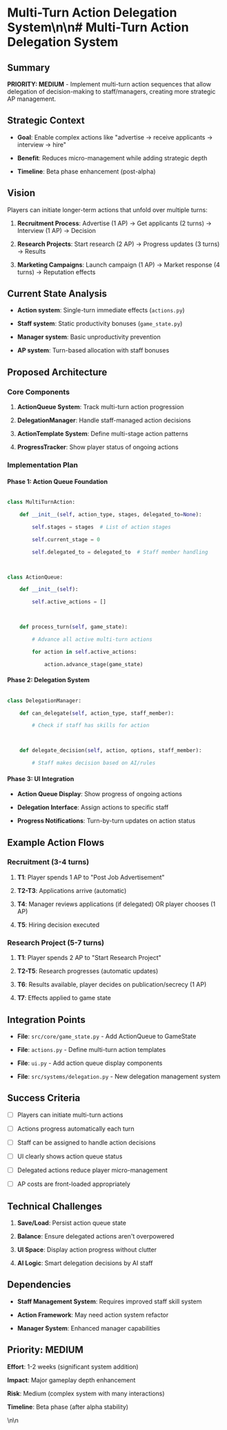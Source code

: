 # Multi-Turn Action Delegation System\n\n# Multi-Turn Action Delegation System

## Summary
**PRIORITY: MEDIUM** - Implement multi-turn action sequences that allow delegation of decision-making to staff/managers, creating more strategic AP management.

## Strategic Context
- **Goal**: Enable complex actions like "advertise → receive applicants → interview → hire"
- **Benefit**: Reduces micro-management while adding strategic depth
- **Timeline**: Beta phase enhancement (post-alpha)

## Vision
Players can initiate longer-term actions that unfold over multiple turns:
1. **Recruitment Process**: Advertise (1 AP) → Get applicants (2 turns) → Interview (1 AP) → Decision
2. **Research Projects**: Start research (2 AP) → Progress updates (3 turns) → Results  
3. **Marketing Campaigns**: Launch campaign (1 AP) → Market response (4 turns) → Reputation effects

## Current State Analysis
- **Action system**: Single-turn immediate effects (`actions.py`)
- **Staff system**: Static productivity bonuses (`game_state.py`)  
- **Manager system**: Basic unproductivity prevention
- **AP system**: Turn-based allocation with staff bonuses

## Proposed Architecture

### Core Components
1. **ActionQueue System**: Track multi-turn action progression
2. **DelegationManager**: Handle staff-managed action decisions  
3. **ActionTemplate System**: Define multi-stage action patterns
4. **ProgressTracker**: Show player status of ongoing actions

### Implementation Plan

#### Phase 1: Action Queue Foundation
```python
class MultiTurnAction:
    def __init__(self, action_type, stages, delegated_to=None):
        self.stages = stages  # List of action stages
        self.current_stage = 0
        self.delegated_to = delegated_to  # Staff member handling
        
class ActionQueue:
    def __init__(self):
        self.active_actions = []
    
    def process_turn(self, game_state):
        # Advance all active multi-turn actions
        for action in self.active_actions:
            action.advance_stage(game_state)
```

#### Phase 2: Delegation System
```python
class DelegationManager:
    def can_delegate(self, action_type, staff_member):
        # Check if staff has skills for action
        
    def delegate_decision(self, action, options, staff_member):
        # Staff makes decision based on AI/rules
```

#### Phase 3: UI Integration
- **Action Queue Display**: Show progress of ongoing actions
- **Delegation Interface**: Assign actions to specific staff
- **Progress Notifications**: Turn-by-turn updates on action status

## Example Action Flows

### Recruitment (3-4 turns)
1. **T1**: Player spends 1 AP to "Post Job Advertisement"
2. **T2-T3**: Applications arrive (automatic)  
3. **T4**: Manager reviews applications (if delegated) OR player chooses (1 AP)
4. **T5**: Hiring decision executed

### Research Project (5-7 turns)
1. **T1**: Player spends 2 AP to "Start Research Project"
2. **T2-T5**: Research progresses (automatic updates)
3. **T6**: Results available, player decides on publication/secrecy (1 AP)
4. **T7**: Effects applied to game state

## Integration Points
- **File**: `src/core/game_state.py` - Add ActionQueue to GameState
- **File**: `actions.py` - Define multi-turn action templates  
- **File**: `ui.py` - Add action queue display components
- **File**: `src/systems/delegation.py` - New delegation management system

## Success Criteria
- [ ] Players can initiate multi-turn actions
- [ ] Actions progress automatically each turn  
- [ ] Staff can be assigned to handle action decisions
- [ ] UI clearly shows action queue status
- [ ] Delegated actions reduce player micro-management
- [ ] AP costs are front-loaded appropriately

## Technical Challenges
1. **Save/Load**: Persist action queue state
2. **Balance**: Ensure delegated actions aren't overpowered
3. **UI Space**: Display action progress without clutter
4. **AI Logic**: Smart delegation decisions by AI staff

## Dependencies
- **Staff Management System**: Requires improved staff skill system
- **Action Framework**: May need action system refactor
- **Manager System**: Enhanced manager capabilities

## Priority: MEDIUM
**Effort**: 1-2 weeks (significant system addition)
**Impact**: Major gameplay depth enhancement  
**Risk**: Medium (complex system with many interactions)
**Timeline**: Beta phase (after alpha stability)
\n\n<!-- GitHub Issue #294 -->